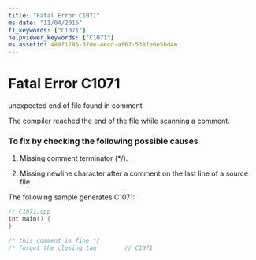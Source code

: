 ```yaml
---
title: "Fatal Error C1071"
ms.date: "11/04/2016"
f1_keywords: ["C1071"]
helpviewer_keywords: ["C1071"]
ms.assetid: 489f1786-370e-4ecd-af67-538fe6e5bd4e
---
```

# Fatal Error C1071

unexpected end of file found in comment

The compiler reached the end of the file while scanning a comment.

### To fix by checking the following possible causes

1. Missing comment terminator (*/).

1. Missing newline character after a comment on the last line of a source file.

The following sample generates C1071:

```cpp
// C1071.cpp
int main() {
}

/* this comment is fine */
/* forgot the closing tag        // C1071
```
